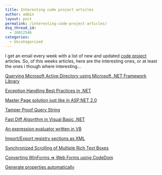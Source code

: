 ```yaml
---
title: Interesting code project articles
author: admin
layout: post
permalink: /interesting-code-project-articles/
dsq_thread_id:
  - 26012546
categories:
  - Uncategorized
---
```

I get an email every week with a list of new and updated&nbsp;[code project][1] articles. So, of this weeks articles, here are the interesting ones, or at least the ones i though where interesting&#8230; 

[Querying Microsoft Active Directory using Microsoft .NET Framework Library][2]

[Exception Handling Best Practices in .NET][3]

[Master Page solution just like in ASP.NET 2.0][4]

[Tamper Proof Query String][5]

[Fast Diff Algorithm in Visual Basic .NET][6]

[An expression evaluator written in VB][7] 

[Import/Export registry sections as XML][8]

[Synchronized Scrolling of Multiple Rich Text Boxes][9]

[Converting WinForms => Web Forms using CodeDom][10]

[Generate properties automatically][11]

 [1]: http://www.codeproject.com/
 [2]: http://www.codeproject.com/useritems/QueryADwithDotNet.asp
 [3]: http://www.codeproject.com/useritems/exceptionbestpractices.asp
 [4]: http://www.codeproject.com/useritems/MasterPage.asp
 [5]: http://www.codeproject.com/useritems/TamperProofQueryString.asp
 [6]: http://www.codeproject.com/vb/net/DiffQuest.asp
 [7]: http://www.codeproject.com/useritems/expression_evaluator.asp
 [8]: http://www.codeproject.com/useritems/registryxml.asp
 [9]: http://www.codeproject.com/useritems/RTFSynchronizedScrolling.asp
 [10]: http://www.codeproject.com/csharp/WinForms2WebForms.asp
 [11]: http://www.codeproject.com/useritems/PropertyGenerator.asp